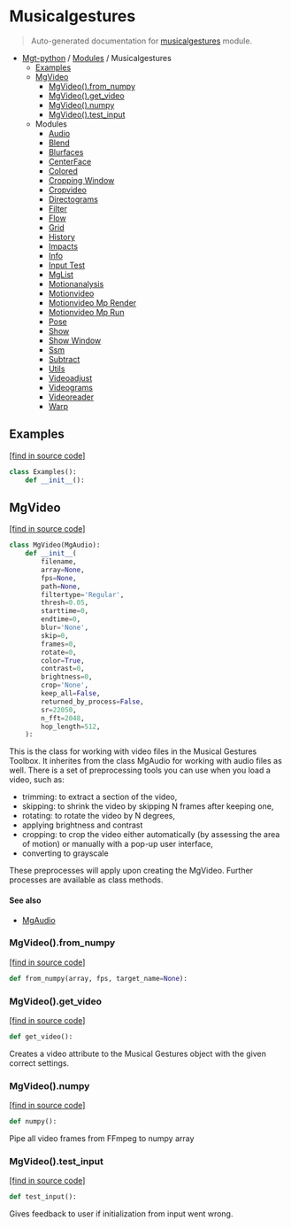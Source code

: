 # Musicalgestures

> Auto-generated documentation for [musicalgestures](https://github.com/fourMs/MGT-python/blob/master/musicalgestures/__init__.py) module.

- [Mgt-python](../README.md#mgt-python) / [Modules](../MODULES.md#mgt-python-modules) / Musicalgestures
    - [Examples](#examples)
    - [MgVideo](#mgvideo)
        - [MgVideo().from_numpy](#mgvideofrom_numpy)
        - [MgVideo().get_video](#mgvideoget_video)
        - [MgVideo().numpy](#mgvideonumpy)
        - [MgVideo().test_input](#mgvideotest_input)
    - Modules
        - [Audio](_audio.md#audio)
        - [Blend](_blend.md#blend)
        - [Blurfaces](_blurfaces.md#blurfaces)
        - [CenterFace](_centerface.md#centerface)
        - [Colored](_colored.md#colored)
        - [Cropping Window](_cropping_window.md#cropping-window)
        - [Cropvideo](_cropvideo.md#cropvideo)
        - [Directograms](_directograms.md#directograms)
        - [Filter](_filter.md#filter)
        - [Flow](_flow.md#flow)
        - [Grid](_grid.md#grid)
        - [History](_history.md#history)
        - [Impacts](_impacts.md#impacts)
        - [Info](_info.md#info)
        - [Input Test](_input_test.md#input-test)
        - [MgList](_mglist.md#mglist)
        - [Motionanalysis](_motionanalysis.md#motionanalysis)
        - [Motionvideo](_motionvideo.md#motionvideo)
        - [Motionvideo Mp Render](_motionvideo_mp_render.md#motionvideo-mp-render)
        - [Motionvideo Mp Run](_motionvideo_mp_run.md#motionvideo-mp-run)
        - [Pose](_pose.md#pose)
        - [Show](_show.md#show)
        - [Show Window](_show_window.md#show-window)
        - [Ssm](_ssm.md#ssm)
        - [Subtract](_subtract.md#subtract)
        - [Utils](_utils.md#utils)
        - [Videoadjust](_videoadjust.md#videoadjust)
        - [Videograms](_videograms.md#videograms)
        - [Videoreader](_videoreader.md#videoreader)
        - [Warp](_warp.md#warp)

## Examples

[[find in source code]](https://github.com/fourMs/MGT-python/blob/master/musicalgestures/__init__.py#L225)

```python
class Examples():
    def __init__():
```

## MgVideo

[[find in source code]](https://github.com/fourMs/MGT-python/blob/master/musicalgestures/__init__.py#L10)

```python
class MgVideo(MgAudio):
    def __init__(
        filename,
        array=None,
        fps=None,
        path=None,
        filtertype='Regular',
        thresh=0.05,
        starttime=0,
        endtime=0,
        blur='None',
        skip=0,
        frames=0,
        rotate=0,
        color=True,
        contrast=0,
        brightness=0,
        crop='None',
        keep_all=False,
        returned_by_process=False,
        sr=22050,
        n_fft=2048,
        hop_length=512,
    ):
```

This is the class for working with video files in the Musical Gestures Toolbox. It inherites from the class MgAudio for working with audio files as well.
There is a set of preprocessing tools you can use when you load a video, such as:
- trimming: to extract a section of the video,
- skipping: to shrink the video by skipping N frames after keeping one,
- rotating: to rotate the video by N degrees,
- applying brightness and contrast
- cropping: to crop the video either automatically (by assessing the area of motion) or manually with a pop-up user interface,
- converting to grayscale

These preprocesses will apply upon creating the MgVideo. Further processes are available as class methods.

#### See also

- [MgAudio](_audio.md#mgaudio)

### MgVideo().from_numpy

[[find in source code]](https://github.com/fourMs/MGT-python/blob/master/musicalgestures/__init__.py#L202)

```python
def from_numpy(array, fps, target_name=None):
```

### MgVideo().get_video

[[find in source code]](https://github.com/fourMs/MGT-python/blob/master/musicalgestures/__init__.py#L143)

```python
def get_video():
```

Creates a video attribute to the Musical Gestures object with the given correct settings.

### MgVideo().numpy

[[find in source code]](https://github.com/fourMs/MGT-python/blob/master/musicalgestures/__init__.py#L191)

```python
def numpy():
```

Pipe all video frames from FFmpeg to numpy array

### MgVideo().test_input

[[find in source code]](https://github.com/fourMs/MGT-python/blob/master/musicalgestures/__init__.py#L139)

```python
def test_input():
```

Gives feedback to user if initialization from input went wrong.
